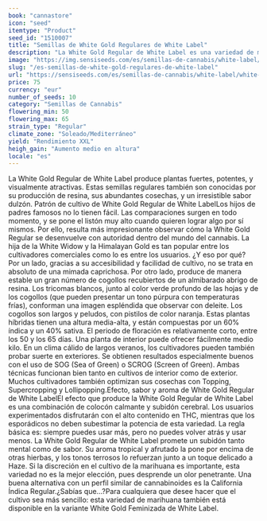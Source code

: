 ```yaml
---
book: "cannastore"
icon: "seed"
itemtype: "Product"
seed_id: "1510007"
title: "Semillas de White Gold Regulares de White Label"
description: "La White Gold Regular de White Label es una variedad de marihuana rica en THC. Ofrece un alto rendimiento, abundante resina y un sabor dulce. Pídela ahora!"
image: "https://img.sensiseeds.com/es/semillas-de-cannabis/white-label/white-gold-image.png"
slug: "/es-semillas-de-white-gold-regulares-de-white-label"
url: "https://sensiseeds.com/es/semillas-de-cannabis/white-label/white-gold?a_aid=cannastore"
price: 75
currency: "eur"
number_of_seeds: 10
category: "Semillas de Cannabis"
flowering_min: 50
flowering_max: 65
strain_type: "Regular"
climate_zone: "Soleado/Mediterráneo"
yield: "Rendimiento XXL"
heigh_gain: "Aumento medio en altura"
locale: "es"
---
```

La White Gold Regular de White Label produce plantas fuertes, potentes, y visualmente atractivas. Estas semillas regulares también son conocidas por su producción de resina, sus abundantes cosechas, y un irresistible sabor dulzón. Patrón de cultivo de White Gold Regular de White LabelLos hijos de padres famosos no lo tienen fácil. Las comparaciones surgen en todo momento, y se pone el listón muy alto cuando quieren lograr algo por sí mismos. Por ello, resulta más impresionante observar cómo la White Gold Regular se desenvuelve con autoridad dentro del mundo del cannabis. La hija de la White Widow y la Himalayan Gold es tan popular entre los cultivadores comerciales como lo es entre los usuarios. ¿Y eso por qué? Por un lado, gracias a su accesibilidad y facilidad de cultivo, no se trata en absoluto de una mimada caprichosa. Por otro lado, produce de manera estable un gran número de cogollos recubiertos de un almibarado abrigo de resina. Los tricomas blancos, junto al color verde profundo de las hojas y de los cogollos (que pueden presentar un tono púrpura con temperaturas frías), conforman una imagen espléndida que observar con deleite. Los cogollos son largos y peludos, con pistilos de color naranja. Estas plantas híbridas tienen una altura media-alta, y están compuestas por un 60% índica y un 40% sativa. El periodo de floración es relativamente corto, entre los 50 y los 65 días. Una planta de interior puede ofrecer fácilmente medio kilo. En un clima cálido de largos veranos, los cultivadores pueden también probar suerte en exteriores. Se obtienen resultados especialmente buenos con el uso de SOG (Sea of Green) o SCROG (Screen of Green). Ambas técnicas funcionan bien tanto en cultivos de interior como de exterior. Muchos cultivadores también optimizan sus cosechas con Topping, Supercropping y Lollipopping.Efecto, sabor y aroma de White Gold Regular de White LabelEl efecto que produce la White Gold Regular de White Label es una combinación de colocón calmante y subidón cerebral. Los usuarios experimentados disfrutarán con el alto contenido en THC, mientras que los esporádicos no deben subestimar la potencia de esta variedad. La regla básica es: siempre puedes usar más, pero no puedes volver atrás y usar menos. La White Gold Regular de White Label promete un subidón tanto mental como de sabor. Su aroma tropical y afrutado la pone por encima de otras hierbas, y los tonos terrosos lo refuerzan junto a un toque delicado a Haze. Si la discreción en el cultivo de la marihuana es importante, esta variedad no es la mejor elección, pues desprende un olor penetrante. Una buena alternativa con un perfil similar de cannabinoides es la California Índica Regular.¿Sabías que…?Para cualquiera que desee hacer que el cultivo sea más sencillo: esta variedad de marihuana también está disponible en la variante White Gold Feminizada de White Label.
